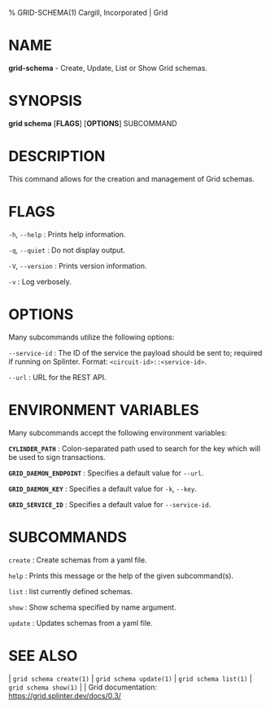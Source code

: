 % GRID-SCHEMA(1) Cargill, Incorporated | Grid
<!--
  Copyright 2024 Bitwise IO, Inc.
  Copyright 2021 Cargill Incorporated
  Licensed under Creative Commons Attribution 4.0 International License
  https://creativecommons.org/licenses/by/4.0/
-->

NAME
====

**grid-schema** - Create, Update, List or Show Grid schemas.

SYNOPSIS
========

**grid schema** \[**FLAGS**\] \[**OPTIONS**\] SUBCOMMAND

DESCRIPTION
===========

This command allows for the creation and management of Grid schemas.

FLAGS
=====

`-h`, `--help`
: Prints help information.

`-q`, `--quiet`
: Do not display output.

`-V`, `--version`
: Prints version information.

`-v`
: Log verbosely.

OPTIONS
=======

Many subcommands utilize the following options:

`--service-id`
: The ID of the service the payload should be sent to; required if running on
  Splinter. Format: `<circuit-id>::<service-id>`.

`--url`
: URL for the REST API.

ENVIRONMENT VARIABLES
=====================

Many subcommands accept the following environment variables:

**`CYLINDER_PATH`**
: Colon-separated path used to search for the key which will be used
  to sign transactions.

**`GRID_DAEMON_ENDPOINT`**
: Specifies a default value for `--url`.

**`GRID_DAEMON_KEY`**
: Specifies a default value for  `-k`, `--key`.

**`GRID_SERVICE_ID`**
: Specifies a default value for `--service-id`.

SUBCOMMANDS
===========

`create`
: Create schemas from a yaml file.

`help`
: Prints this message or the help of the given subcommand(s).

`list`
: list currently defined schemas.

`show`
: Show schema specified by name argument.

`update`
: Updates schemas from a yaml file.

SEE ALSO
========
| `grid schema create(1)`
| `grid schema update(1)`
| `grid schema list(1)`
| `grid schema show(1)`
|
| Grid documentation: https://grid.splinter.dev/docs/0.3/
